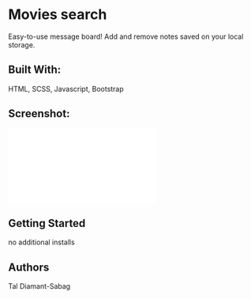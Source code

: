 # Movies search
Easy-to-use message board! Add and remove notes saved on your local storage.

## Built With:
HTML, SCSS, Javascript, Bootstrap

## Screenshot:
![screenshot](README.md)

## Getting Started
no additional installs

## Authors
Tal Diamant-Sabag